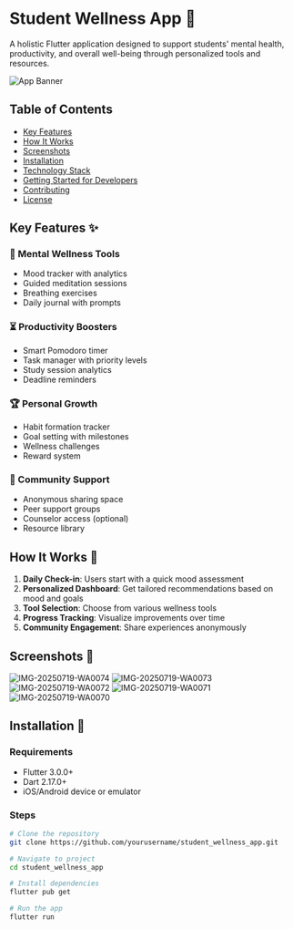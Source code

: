 # Student Wellness App 🌱

A holistic Flutter application designed to support students' mental health, productivity, and overall well-being through personalized tools and resources.

![App Banner](https://via.placeholder.com/800x200?text=Student+Wellness+App) <!-- Replace with your actual banner image -->

## Table of Contents
- [Key Features](#key-features)
- [How It Works](#how-it-works)
- [Screenshots](#screenshots)
- [Installation](#installation)
- [Technology Stack](#technology-stack)
- [Getting Started for Developers](#getting-started-for-developers)
- [Contributing](#contributing)
- [License](#license)

## Key Features ✨

### 🧠 Mental Wellness Tools
- Mood tracker with analytics
- Guided meditation sessions
- Breathing exercises
- Daily journal with prompts

### ⏳ Productivity Boosters
- Smart Pomodoro timer
- Task manager with priority levels
- Study session analytics
- Deadline reminders

### 🏆 Personal Growth
- Habit formation tracker
- Goal setting with milestones
- Wellness challenges
- Reward system

### 🤝 Community Support
- Anonymous sharing space
- Peer support groups
- Counselor access (optional)
- Resource library

## How It Works 🔄

1. **Daily Check-in**: Users start with a quick mood assessment
2. **Personalized Dashboard**: Get tailored recommendations based on mood and goals
3. **Tool Selection**: Choose from various wellness tools
4. **Progress Tracking**: Visualize improvements over time
5. **Community Engagement**: Share experiences anonymously

## Screenshots 📸

![IMG-20250719-WA0074](https://github.com/user-attachments/assets/55137d8f-81d0-48e5-9035-716288489c0e)
![IMG-20250719-WA0073](https://github.com/user-attachments/assets/4bc29556-cd04-4b04-b8aa-008812db604a)
![IMG-20250719-WA0072](https://github.com/user-attachments/assets/80881281-ba00-4d99-930c-9d5162e5530f)
![IMG-20250719-WA0071](https://github.com/user-attachments/assets/2bea659f-a4db-4e4d-90df-37983e26e07e)
![IMG-20250719-WA0070](https://github.com/user-attachments/assets/dc77f7d3-558c-44d6-9ce2-d31112cf2b05)

## Installation 📲

### Requirements
- Flutter 3.0.0+
- Dart 2.17.0+
- iOS/Android device or emulator

### Steps
```bash
# Clone the repository
git clone https://github.com/yourusername/student_wellness_app.git

# Navigate to project
cd student_wellness_app

# Install dependencies
flutter pub get

# Run the app
flutter run
